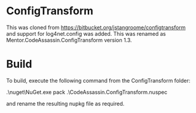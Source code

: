 # ConfigTransform
This was cloned from https://bitbucket.org/jstangroome/configtransform and support for log4net.config was added.
This was renamed as Mentor.CodeAssassin.ConfigTransform version 1.3.

# Build
To build, execute the following command from the ConfigTransform folder:

.\nuget\NuGet.exe pack .\CodeAssassin.ConfigTransform.nuspec

and rename the resulting nupkg file as required.

